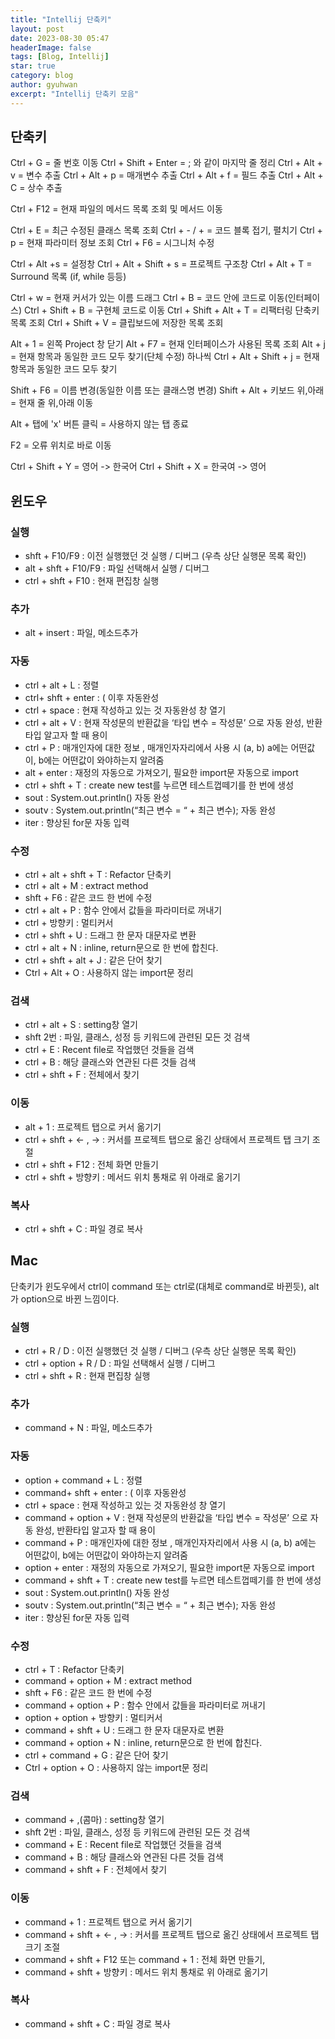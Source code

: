 ```yaml
---
title: "Intellij 단축키"
layout: post
date: 2023-08-30 05:47
headerImage: false
tags: [Blog, Intellij]
star: true
category: blog
author: gyuhwan
excerpt: "Intellij 단축키 모음"
---
```




## 단축키

Ctrl + G = 줄 번호 이동
Ctrl + Shift + Enter  = ; 와 같이 마지막 줄 정리
Ctrl + Alt + v = 변수 추출
Ctrl + Alt + p = 매개변수 추출
Ctrl + Alt + f = 필드 추출
Ctrl + Alt + C = 상수 추출

Ctrl + F12 = 현재 파일의 메서드 목록 조회 및 메서드 이동

Ctrl + E = 최근 수정된 클래스 목록 조회
Ctrl + - / + = 코드 블록 접기, 펼치기
Ctrl + p = 현재 파라미터 정보 조회
Ctrl + F6 = 시그니처 수정

Ctrl + Alt +s = 설정창
Ctrl + Alt + Shift + s = 프로젝트 구조창
Ctrl + Alt + T = Surround 목록 (if, while 등등)

Ctrl + w = 현재 커서가 있는 이름 드래그
Ctrl + B = 코드 안에 코드로 이동(인터페이스)
Ctrl + Shift + B = 구현체 코드로 이동
Ctrl + Shift + Alt + T = 리팩터링 단축키 목록 조회
Ctrl + Shift + V = 클립보드에 저장한 목록 조회

Alt + 1 = 왼쪽 Project 창 닫기
Alt + F7 = 현재 인터페이스가 사용된 목록 조회
Alt + j = 현재 항목과 동일한 코드 모두 찾기(단체 수정) 하나씩
Ctrl + Alt + Shift + j = 현재 항목과 동일한 코드 모두 찾기

Shift + F6 = 이름 변경(동일한 이름 또는 클래스명 변경)
Shift + Alt + 키보드 위,아래 = 현재 줄 위,아래 이동

Alt + 탭에 'x' 버튼 클릭 = 사용하지 않는 탭 종료

F2 = 오류 위치로 바로 이동

Ctrl + Shift + Y = 영어 -> 한국어
Ctrl + Shift + X = 한국여 -> 영어

 

 

## **윈도우** 



### **실행**

- shft +      F10/F9 : 이전 실행했던 것 실행 / 디버그 (우측 상단 실행문 목록 확인)
- alt + shft      + F10/F9 : 파일 선택해서 실행 / 디버그
- ctrl + shft      + F10 : 현재 편집창 실행

### **추가**

- alt +      insert : 파일, 메소드추가

### **자동** 

- ctrl + alt      + L : 정렬
- ctrl+ shft      + enter : ( 이후 자동완성
- ctrl +      space : 현재 작성하고 있는 것 자동완성 창 열기
- ctrl + alt      + V : 현재 작성문의 반환값을 ‘타입 변수 = 작성문’ 으로 자동 완성, 반환타입 알고자 할 때 용이
- ctrl + P :      매개인자에 대한 정보 , 매개인자자리에서 사용 시 (a, b) a에는 어떤값이, b에는 어떤값이 와야하는지 알려줌
- alt + enter      : 재정의 자동으로 가져오기, 필요한 import문 자동으로 import
- ctrl + shft      + T : create new test를 누르면 테스트껍떼기를 한 번에 생성
- sout :      System.out.println() 자동 완성
- soutv :      System.out.println(“최근 변수 = “ + 최근 변수); 자동 완성
- iter : 향상된      for문 자동 입력

 

### **수정** 

- ctrl + alt      + shft + T : Refactor 단축키
- ctrl + alt      + M : extract method
- shft + F6 :      같은 코드 한 번에 수정
- ctrl + alt      + P : 함수 안에서 값들을 파라미터로 꺼내기
- ctrl + 방향키      : 멀티커서
- ctrl + shft      + U : 드래그 한 문자 대문자로 변환
- ctrl + alt      + N : inline, return문으로 한 번에 합친다.
- ctrl + shft      + alt + J : 같은 단어 찾기
- Ctrl + Alt      + O : 사용하지 않는 import문 정리

 

### **검색** 

- ctrl + alt      + S : setting창 열기
- shft 2번 :      파일, 클래스, 성정 등 키워드에 관련된 모든 것 검색
- ctrl + E :      Recent file로 작업했던 것들을 검색
- ctrl + B :      해당 클래스와 연관된 다른 것들 검색
- ctrl + shft      + F : 전체에서 찾기

 

### **이동** 

- alt + 1 :      프로젝트 탭으로 커서 옮기기
- ctrl + shft      + <- , -> : 커서를 프로젝트 탭으로 옮긴 상태에서 프로젝트 탭 크기 조절
- ctrl + shft      + F12 : 전체 화면 만들기
- ctrl + shft      + 방향키 : 메서드 위치 통채로 위 아래로 옮기기

 

### **복사**

- ctrl + shft      + C : 파일 경로 복사

 

## **Mac** 

단축키가 윈도우에서 ctrl이 command 또는 ctrl로(대체로 command로 바뀐듯), alt가 option으로 바뀐 느낌이다.

 

### **실행**

- ctrl + R /      D : 이전 실행했던 것 실행 / 디버그 (우측 상단 실행문 목록 확인)
- ctrl +      option + R / D : 파일 선택해서 실행 / 디버그
- ctrl + shft      + R : 현재 편집창 실행

 

### **추가** 

- command + N      : 파일, 메소드추가

 

### **자동** 

- option +      command + L : 정렬
- command+      shft + enter : ( 이후 자동완성
- ctrl +      space : 현재 작성하고 있는 것 자동완성 창 열기
- command +      option + V : 현재 작성문의 반환값을 ‘타입 변수 = 작성문’ 으로 자동 완성, 반환타입 알고자 할 때 용이
- command + P      : 매개인자에 대한 정보 , 매개인자자리에서 사용 시 (a, b) a에는 어떤값이, b에는 어떤값이 와야하는지 알려줌
- option +      enter : 재정의 자동으로 가져오기, 필요한 import문 자동으로 import
- command +      shft + T : create new test를 누르면 테스트껍떼기를 한 번에 생성
- sout :      System.out.println() 자동 완성
- soutv :      System.out.println(“최근 변수 = “ + 최근 변수); 자동 완성
- iter : 향상된      for문 자동 입력

 

### **수정** 

- ctrl + T :      Refactor 단축키
- command +      option + M : extract method
- shft + F6 :      같은 코드 한 번에 수정
- command +      option + P : 함수 안에서 값들을 파라미터로 꺼내기
- option +      option + 방향키 : 멀티커서
- command +      shft + U : 드래그 한 문자 대문자로 변환
- command +      option + N : inline, return문으로 한 번에 합친다.
- ctrl +      command + G : 같은 단어 찾기
- Ctrl +      option + O : 사용하지 않는 import문 정리

 

### **검색** 

- command +      ,(콤마) : setting창 열기
- shft 2번 :      파일, 클래스, 성정 등 키워드에 관련된 모든 것 검색
- command + E      : Recent file로 작업했던 것들을 검색
- command + B      : 해당 클래스와 연관된 다른 것들 검색
- command +      shft + F : 전체에서 찾기

 

### **이동** 

- command + 1      : 프로젝트 탭으로 커서 옮기기
- command +      shft + <- , -> : 커서를 프로젝트 탭으로 옮긴 상태에서 프로젝트 탭 크기 조절
- command +      shft + F12 또는 command + 1 : 전체 화면 만들기,
- command +      shft + 방향키 : 메서드 위치 통채로 위 아래로 옮기기

 

### **복사**

- command +      shft + C : 파일 경로 복사